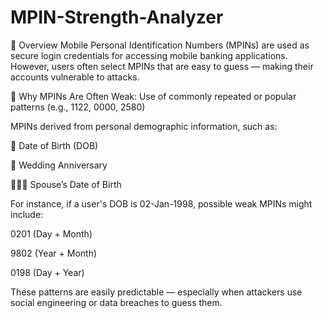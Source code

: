 # MPIN-Strength-Analyzer

🔎 Overview
Mobile Personal Identification Numbers (MPINs) are used as secure login credentials for accessing mobile banking applications. However, users often select MPINs that are easy to guess — making their accounts vulnerable to attacks.

🔐 Why MPINs Are Often Weak:
Use of commonly repeated or popular patterns (e.g., 1122, 0000, 2580)

MPINs derived from personal demographic information, such as:

📅 Date of Birth (DOB)

💍 Wedding Anniversary

🧑‍🤝‍🧑 Spouse’s Date of Birth

For instance, if a user's DOB is 02-Jan-1998, possible weak MPINs might include:

0201 (Day + Month)

9802 (Year + Month)

0198 (Day + Year)

These patterns are easily predictable — especially when attackers use social engineering or data breaches to guess them.


